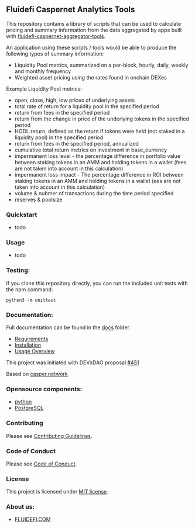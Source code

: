 ## Fluidefi Caspernet Analytics Tools

This repository contains a library of scripts that can be used to calculate pricing and summary information from the data aggregated by apps built with [fluidefi-caspernet-aggregator-tools](https://github.com/fluidefi/fluidefi-caspernet-aggregator-tools).

An application using these scripts / tools would be able to produce the following types of summary information:

- Liquidity Pool metrics, summarized on a per-block, hourly, daily, weekly and monthly frequency
- Weighted asset pricing using the rates found in onchain DEXes

Example Liquidity Pool metrics:
- open, close, high, low prices of underlying assets
- total rate of return for a liquidity pool in the specified period
- return from fees in the specified period
- return from the change in price of the underlying tokens in the specified period
- HODL return, defined as the return if tokens were held (not staked in a liquidity pool) in the specified period
- return from fees in the specified period, annualized
- cumulative total return metrics on investment in base_currency
- impermanent loss level - the percentage difference in portfolio value between staking tokens in an AMM and holding tokens in a wallet (fees are not taken
into account in this calculation)
- impermanent loss impact - The percentage difference in ROI between staking tokens in an AMM and holding tokens in a wallet (ees are not taken into
account in this calculation)
- volume & nubmer of transactions during the time period specified
- reserves & poolsize

### Quickstart

- todo

### Usage

- todo

### Testing:

If you clone this repository directly, you can run the included unit tests with the npm command:
```
python3 -m unittest
```

### Documentation:

Full documentation can be found in the [docs](https://github.com/fluidefi/fluidefi-caspernet-analytics-tools/blob/main/docs/) folder.

* [Requirements](https://github.com/fluidefi/fluidefi-caspernet-analytics-tools/blob/main/docs/REQUIREMENTS.md)
* [Installation](https://github.com/fluidefi/fluidefi-caspernet-analytics-tools/blob/main/docs/INSTALLATION.md)
* [Usage Overview](https://github.com/fluidefi/fluidefi-caspernet-analytics-tools/blob/main/docs/USAGE_OVERVIEW.md)

This project was initiated with DEVxDAO proposal [#451](https://portal.devxdao.com/app/proposal/451)

Based on [casper.network](https://casper.network/en/network)

### Opensource components:
* [python](https://www.python.org/)
* [PostgreSQL](https://www.postgresql.org/)

### Contributing

Please see [Contributing Guidelines](https://github.com/fluidefi/fluidefi-caspernet-aggregator-tools/blob/main/CONTRIBUTING.md).

### Code of Conduct

Please see [Code of Conduct](https://github.com/fluidefi/fluidefi-caspernet-aggregator-tools/blob/main/CODE_OF_CONDUCT.md).

### License

This project is licensed under [MIT license](https://github.com/fluidefi/fluidefi-caspernet-aggregator-tools/blob/main/LICENSE.md).

### About us:
* [FLUIDEFI.COM](https://fluidefi.com/)

